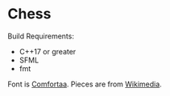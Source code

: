 # Chess

Build Requirements:
- C++17 or greater
- SFML
- fmt

Font is [Comfortaa](https://www.fontspace.com/comfortaa-font-f8306).
Pieces are from [Wikimedia](https://commons.wikimedia.org/wiki/Category:PNG_chess_pieces/Standard_transparent).